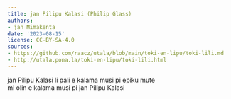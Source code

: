 ```yaml
---
title: jan Pilipu Kalasi (Philip Glass)
authors:
- jan Mimakenta
date: '2023-08-15'
license: CC-BY-SA-4.0
sources:
- https://github.com/raacz/utala/blob/main/toki-en-lipu/toki-lili.md
- http://utala.pona.la/toki-en-lipu/toki-lili.html
---
```


jan Pilipu Kalasi li pali e kalama musi pi epiku mute  
mi olin e kalama musi pi jan Pilipu Kalasi